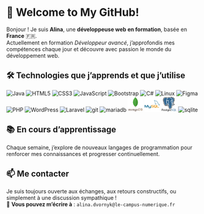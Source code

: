<!-- README.md -->

# 👋 Welcome to My GitHub!

Bonjour ! Je suis **Alina**, une **développeuse web en formation**, basée en **France** 🇫🇷.   
Actuellement en formation *Développeur avancé*, j’approfondis mes compétences chaque jour et découvre avec passion le monde du développement web.  


## 🛠️ Technologies que j’apprends et que j’utilise

<div align="left">
  <img src="https://cdn.jsdelivr.net/gh/devicons/devicon/icons/java/java-original.svg" title="Java" width="40" />
  <img src="https://cdn.jsdelivr.net/gh/devicons/devicon/icons/html5/html5-original.svg" title="HTML5" width="40" />
  <img src="https://cdn.jsdelivr.net/gh/devicons/devicon/icons/css3/css3-original.svg" title="CSS3" width="40" />
  <img src="https://cdn.jsdelivr.net/gh/devicons/devicon/icons/javascript/javascript-original.svg" title="JavaScript" width="40" />
  <img src="https://cdn.jsdelivr.net/gh/devicons/devicon/icons/bootstrap/bootstrap-original.svg" title="Bootstrap" width="40" />
  <img src="https://cdn.jsdelivr.net/gh/devicons/devicon/icons/csharp/csharp-original.svg" title="C#" width="40" />
  <img src="https://cdn.jsdelivr.net/gh/devicons/devicon/icons/linux/linux-original.svg" title="Linux" width="40" />
  <img src="https://cdn.jsdelivr.net/gh/devicons/devicon/icons/figma/figma-original.svg" title="Figma" width="40" />
  <img src="https://cdn.jsdelivr.net/gh/devicons/devicon/icons/php/php-original.svg" title="PHP" width="40" />
  <img src="https://cdn.jsdelivr.net/gh/devicons/devicon/icons/wordpress/wordpress-plain.svg" title="WordPress" width="40" />
  <img src="https://cdn.jsdelivr.net/gh/devicons/devicon/icons/laravel/laravel-original.svg" title="Laravel" width="40" />
  <img src="https://www.vectorlogo.zone/logos/git-scm/git-scm-icon.svg" alt="git" width="40" height="40"/> 
  <img src="https://www.vectorlogo.zone/logos/mariadb/mariadb-icon.svg" alt="mariadb" width="40" height="40"/> 
  <img src="https://raw.githubusercontent.com/devicons/devicon/master/icons/mongodb/mongodb-original-wordmark.svg" alt="mongodb" width="40" height="40"/> 
  <img src="https://raw.githubusercontent.com/devicons/devicon/master/icons/mysql/mysql-original-wordmark.svg" alt="mysql" width="40" height="40"/> 
  <img src="https://raw.githubusercontent.com/devicons/devicon/master/icons/postgresql/postgresql-original-wordmark.svg" alt="postgresql" width="40" height="40"/> 
  <img src="https://www.vectorlogo.zone/logos/sqlite/sqlite-icon.svg" alt="sqlite" width="40" height="40"/>
</div>




## 📚 En cours d’apprentissage

Chaque semaine, j’explore de nouveaux langages de programmation pour renforcer mes connaissances et progresser continuellement.


## 📫 Me contacter

Je suis toujours ouverte aux échanges, aux retours constructifs, ou simplement à une discussion sympathique !  
📧 **Vous pouvez m’écrire à** : `alina.dvornyk@le-campus-numerique.fr`



<!-- Optional future sections you might want to add:
## 🧠 Projects I'm Proud Of

## 📚 Courses I'm Taking

## 🎨 Personal Interests
-->

